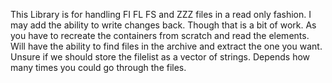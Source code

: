 This Library is for handling FI FL FS and ZZZ files in a read only fashion. I may add the ability to write changes back. Though that is a bit of work. As you
have to recreate the containers from scratch and read the elements. Will have the ability to find files in the archive and extract the one you want. Unsure if
we should store the filelist as a vector of strings. Depends how many times you could go through the files.
